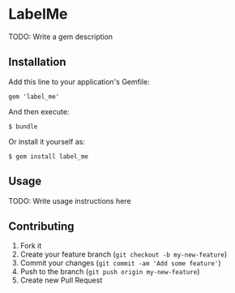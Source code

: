 # LabelMe

TODO: Write a gem description

## Installation

Add this line to your application's Gemfile:

    gem 'label_me'

And then execute:

    $ bundle

Or install it yourself as:

    $ gem install label_me

## Usage

TODO: Write usage instructions here

## Contributing

1. Fork it
2. Create your feature branch (`git checkout -b my-new-feature`)
3. Commit your changes (`git commit -am 'Add some feature'`)
4. Push to the branch (`git push origin my-new-feature`)
5. Create new Pull Request
